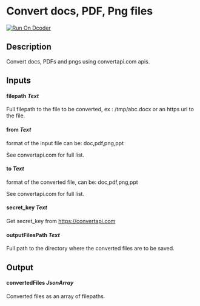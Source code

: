 # Convert docs, PDF, Png files
[![Run On Dcoder](https://static-content.dcoder.tech/dcoder-assets/run-on-dcoder.svg)](https://code.dcoder.tech/feed/project/60d5abcf25eb897504dc4b99)

## Description
Convert docs, PDFs and pngs using convertapi.com apis.

## Inputs
#### **filepath**  *Text*
Full filepath to the file to be converted, ex : /tmp/abc.docx or an https url to the file.
#### **from**  *Text*
format of the input file can be: doc,pdf,png,ppt

See convertapi.com for full list.
#### **to**  *Text*
format of the converted file, can be: doc,pdf,png,ppt

See convertapi.com for full list.
#### **secret_key**  *Text*
Get secret_key from https://convertapi.com
#### **outputFilesPath**  *Text*
Full path to the directory where the converted files are to be saved.

## Output
#### **convertedFiles**  *JsonArray*
Converted files as an array of filepaths.

